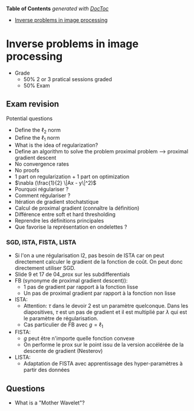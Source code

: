 <!-- START doctoc generated TOC please keep comment here to allow auto update -->
<!-- DON'T EDIT THIS SECTION, INSTEAD RE-RUN doctoc TO UPDATE -->
**Table of Contents**  *generated with [DocToc](https://github.com/thlorenz/doctoc)*

- [Inverse problems in image processing](#inverse-problems-in-image-processing)

<!-- END doctoc generated TOC please keep comment here to allow auto update -->

# Inverse problems in image processing

- Grade
  - 50% 2 or 3 pratical sessions graded
  - 50% Exam


## Exam revision

Potential questions
- Define the $\ell_2$ norm
- Define the $\ell_1$ norm
- What is the idea of regularization?
- Define an algorithm to solve the problem proximal problem --> proximal gradient descent
- No convergence rates
- No proofs
- 1 part on regularization + 1 part on optimization
- $\nabla (\frac{1}{2} \|Ax - y\|^2)$
- Pourquoi régulariser ?
- Comment régulariser ?
- Itération de gradient stochatstique
- Calcul de proximal gradient (connaître la définition)
- Différence entre soft et hard thresholding
- Reprendre les définitions principales
- Que favorise la représentation en ondelettes ? 

### SGD, ISTA, FISTA, LISTA
- Si l'on a une régularisation l2, pas besoin de ISTA car on peut directement calculer le gradient de la fonction de coût. On peut donc directement utiliser SGD.
- Slide 9 et 17 de 04_prox sur les subdifferentials
- FB (synonyme de proximal gradient descent)):
  - 1 pas de gradient par rapport à la fonction lisse
  - Un pas de proximal gradient par rapport à la fonction non lisse
- ISTA:
  - Attention: $\tau$ dans le devoir 2 est un paramètre quelconque. Dans les diapositives, $\tau$ est un pas de gradient et il est multiplié par $\lambda$ qui est le paramètre de régularisation.
  - Cas particulier de FB avec $g = \ell_1$
- FISTA:
  - $g$ peut être n'importe quelle fonction convexe
  - On performe le prox sur le point issu de la version accélérée de la descente de gradient (Nesterov)
- LISTA:
  - Adaptation de FISTA avec apprentissage des hyper-paramètres à partir des données


## Questions

- What is a "Mother Wavelet"?